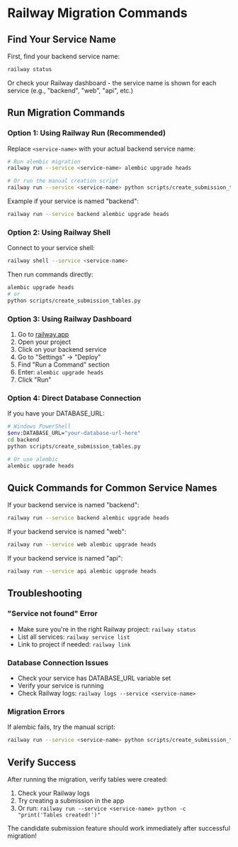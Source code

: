 # Railway Migration Commands

## Find Your Service Name

First, find your backend service name:

```bash
railway status
```

Or check your Railway dashboard - the service name is shown for each service (e.g., "backend", "web", "api", etc.)

## Run Migration Commands

### Option 1: Using Railway Run (Recommended)

Replace `<service-name>` with your actual backend service name:

```bash
# Run alembic migration
railway run --service <service-name> alembic upgrade heads

# Or run the manual creation script
railway run --service <service-name> python scripts/create_submission_tables.py
```

Example if your service is named "backend":
```bash
railway run --service backend alembic upgrade heads
```

### Option 2: Using Railway Shell

Connect to your service shell:
```bash
railway shell --service <service-name>
```

Then run commands directly:
```bash
alembic upgrade heads
# or
python scripts/create_submission_tables.py
```

### Option 3: Using Railway Dashboard

1. Go to [railway.app](https://railway.app)
2. Open your project
3. Click on your backend service
4. Go to "Settings" → "Deploy"
5. Find "Run a Command" section
6. Enter: `alembic upgrade heads`
7. Click "Run"

### Option 4: Direct Database Connection

If you have your DATABASE_URL:

```bash
# Windows PowerShell
$env:DATABASE_URL="your-database-url-here"
cd backend
python scripts/create_submission_tables.py

# Or use alembic
alembic upgrade heads
```

## Quick Commands for Common Service Names

If your backend service is named "backend":
```bash
railway run --service backend alembic upgrade heads
```

If your backend service is named "web":
```bash
railway run --service web alembic upgrade heads
```

If your backend service is named "api":
```bash
railway run --service api alembic upgrade heads
```

## Troubleshooting

### "Service not found" Error
- Make sure you're in the right Railway project: `railway status`
- List all services: `railway service list`
- Link to project if needed: `railway link`

### Database Connection Issues
- Check your service has DATABASE_URL variable set
- Verify your service is running
- Check Railway logs: `railway logs --service <service-name>`

### Migration Errors
If alembic fails, try the manual script:
```bash
railway run --service <service-name> python scripts/create_submission_tables.py
```

## Verify Success

After running the migration, verify tables were created:

1. Check your Railway logs
2. Try creating a submission in the app
3. Or run: `railway run --service <service-name> python -c "print('Tables created!')"`

The candidate submission feature should work immediately after successful migration!
